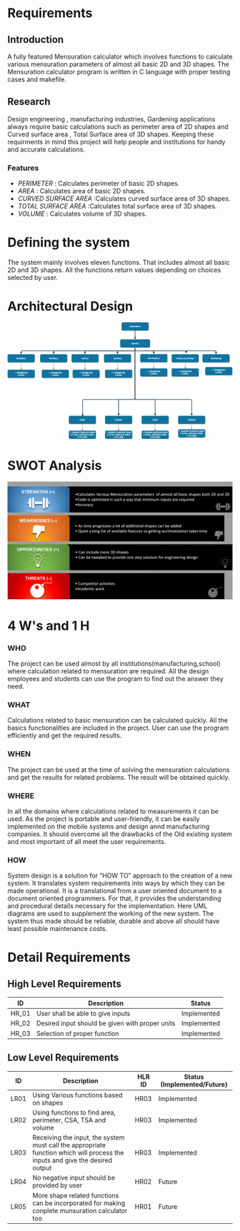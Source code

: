 # Requirements

## Introduction
A fully featured Mensuration calculator which involves functions to calculate various mensuration parameters of almost all basic 2D and 3D shapes.
The Mensuration calculator program is written in C language with proper testing cases and makefile.

## Research
Design engineering , manufacturing industries, Gardening applications always require basic calculations such as perimeter area of 2D shapes and Curved surface area , Total Surface area of 3D shapes. Keeping these requirments in mind this project will help people and institutions for handy and accurate calculations. 

### Features

 - *PERIMETER* : Calculates perimeter of basic 2D shapes.
 - *AREA* : Calculates area of basic 2D shapes.
 - *CURVED SURFACE AREA* :Calculates curved surface area of 3D shapes.
 - *TOTAL SURFACE AREA* :Calculates total surface area of 3D shapes.
 - *VOLUME* : Calculates volume of 3D shapes.
 
# Defining the system

The system mainly involves eleven functions. That includes almost all basic 2D and 3D shapes. All the functions return values depending on choices selected by user. 
# Architectural Design
![Description](https://github.com/260007/mini-project/blob/main/1_Rquirements/Architectural_diagram.png)

# SWOT Analysis
![Description](https://github.com/260007/mini-project/blob/main/1_Rquirements/SWOT_ANALYSIS.png)

# 4 W's and 1 H
### WHO 
 The project can be used almost by all institutions(manufacturing,school) where calculation related to mensuration are required. All the design employees and students can use the program to find out the answer they need.
### WHAT
Calculations related to basic mensuration can be calculated quickly. All the basics functionalities are included in the project. User can use the program efficiently and get the required results.

### WHEN
The project can be used at the time of solving the mensuration calculations 
and get the results for related problems. The result will be obtained quickly.

### WHERE
In all the domains where calculations related to measurements it can be used. As the project is portable and user-friendly, it can be easily implemented on the mobile systems and design annd manufacturing companies. It should overcome all the drawbacks of the Old existing system and most important of all meet the user requirements.

### HOW
System design is a solution for “HOW TO” approach to the creation of a new system. It translates system requirements into ways by which they can be made operational. It is a translational from a user oriented document to a document oriented programmers. For that, it provides the understanding and procedural details necessary for the implementation. Here UML diagrams are used to supplement the working of the new system. The system thus made should be reliable, durable and above all should have least possible maintenance costs.

# Detail Requirements

## High Level Requirements

|      ID          |Description                          |Status                         |
|----------------|-------------------------------|-----------------------------|
|HR_01|User shall be able to give inputs       |Implemented            |
|HR_02|Desired input should be given with proper units            |Implemented|
|HR_03| Selection of proper function          |Implemented|

## Low Level Requirements

| ID | Description | HLR ID | Status (Implemented/Future) |
| ------ | --------- | ------ | ----- |
| LR01 | Using Various functions based on shapes| HR03 | Implemented |
| LR02 | Using functions to find area, perimeter, CSA, TSA and volume| HR03 | Implemented |
| LR03 | Receiving the input, the system must call the appropriate function which will process the inputs and give the desired output| HR03 | Implemented |
| LR04 | No negative input should be provided by user | HR02 | Future |
| LR05 |More shape related functions can be incorporated for making conplete munsuration calculator too | HR01 | Future |

